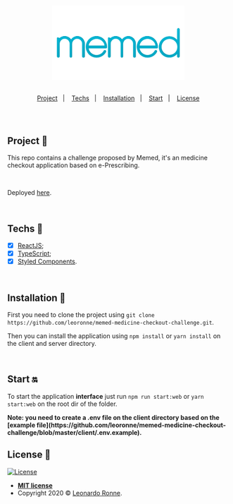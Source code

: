 <p align="center">
  <img src="client\src\assets\img\transparentBanner.png" width="300px" />
</p>

##

<p align="center">
  <a href="#project-star2">Project</a>&nbsp;&nbsp;&nbsp;|&nbsp;&nbsp;&nbsp;
  <a href="#techs-rocket">Techs</a>&nbsp;&nbsp;&nbsp;|&nbsp;&nbsp;&nbsp;
  <a href="#installation-wrench">Installation</a>&nbsp;&nbsp;&nbsp;|&nbsp;&nbsp;&nbsp;
  <a href="#start-on">Start</a>&nbsp;&nbsp;&nbsp;|&nbsp;&nbsp;&nbsp;
  <a href="#license-memo">License</a>
</p>

##

<br>

## Project :star2:

This repo contains a challenge proposed by Memed, it's an medicine checkout application based on e-Prescribing.

<br>

Deployed [here](https://e-prescription.ronne.dev).

<br>

## Techs :rocket:

- [x] [ReactJS](https://reactjs.org);
- [x] [TypeScript](https://www.typescriptlang.org/);
- [x] [Styled Components](https://styled-components.com/).

<br>

## Installation :wrench:

First you need to clone the project using `git clone https://github.com/leoronne/memed-medicine-checkout-challenge.git`.

Then you can install the application using `npm install` or `yarn install` on the client and server directory.

<br>

## Start :on:

To start the application <strong>interface</strong> just run `npm run start:web` or `yarn start:web` on the root dir of the folder.

<strong>
      Note: you need to create a .env file on the client directory based on the [example file](https://github.com/leoronne/memed-medicine-checkout-challenge/blob/master/client/.env.example).
</strong>

<br>

## License :memo:

[![License](http://img.shields.io/:license-mit-blue.svg?style=flat-square)](http://badges.mit-license.org)

- **[MIT license](https://github.com/leoronne/memed-medicine-checkout-challenge/blob/master/LICENSE)**
- Copyright 2020 © <a href="https://github.com/leoronne" target="_blank">Leonardo Ronne</a>.

##
